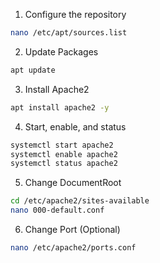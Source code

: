 1. Configure the repository
 ```sh
 nano /etc/apt/sources.list
   ```
2. Update Packages
 ```sh
 apt update
   ```
3. Install Apache2
 ```sh
 apt install apache2 -y
   ```
4. Start, enable, and status
 ```sh
 systemctl start apache2
 systemctl enable apache2
 systemctl status apache2
   ```
5. Change DocumentRoot
 ```sh
 cd /etc/apache2/sites-available
 nano 000-default.conf
   ```
6. Change Port (Optional)
 ```sh
 nano /etc/apache2/ports.conf
   ```
